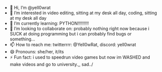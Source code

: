 - 👋 Hi, I’m @yell0wrat
- 👀 I’m interested in video editing, sitting at my desk all day, coding, sitting at my desk all day
- 🌱 I’m currently learning: PYTHON!!!!!!!!!
- 💞️ I’m looking to collaborate on: probably nothing right now because i SUCK at doing programming but i can probably find bugs or something...
- 📫 How to reach me: twitterrrr: @Yell0wRat, discord: yell0wrat
- 😄 Pronouns: she/her, it/its
- ⚡ Fun fact: i used to speedrun video games but now im WASHED and make videos and go to university.,, sad../

<!---
yell0wrat/yell0wrat is a ✨ special ✨ repository because its `README.md` (this file) appears on your GitHub profile.
You can click the Preview link to take a look at your changes.
--->
